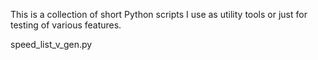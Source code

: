 This is a collection of short Python scripts I use as utility tools or just for testing of various features.

speed_list_v_gen.py

